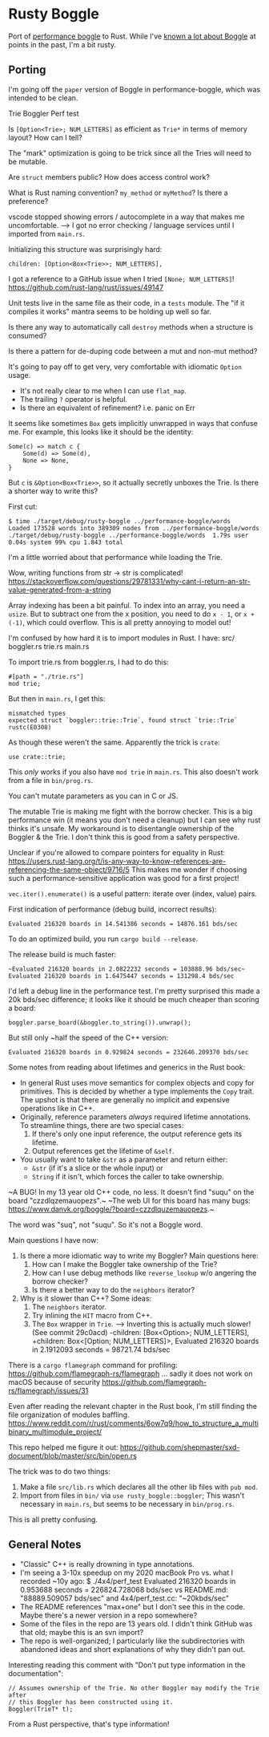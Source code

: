 # Rusty Boggle

Port of [performance boggle][1] to Rust. While I've [known a lot about Boggle][2] at points in the past, I'm a bit rusty.

## Porting

I'm going off the `paper` version of Boggle in performance-boggle, which was intended to be clean.

Trie
Boggler
Perf test

Is `[Option<Trie>; NUM_LETTERS]` as efficient as `Trie*` in terms of memory layout? How can I tell?

The "mark" optimization is going to be trick since all the Tries will need to be mutable.

Are `struct` members public? How does access control work?

What is Rust naming convention? `my_method` or `myMethod`? Is there a preference?

vscode stopped showing errors / autocomplete in a way that makes me uncomfortable.
--> I got no error checking / language services until I imported from `main.rs`.

Initializing this structure was surprisingly hard:

    children: [Option<Box<Trie>>; NUM_LETTERS],

I got a reference to a GitHub issue when I tried `[None; NUM_LETTERS]`!
https://github.com/rust-lang/rust/issues/49147

Unit tests live in the same file as their code, in a `tests` module.
The "if it compiles it works" mantra seems to be holding up well so far.

Is there any way to automatically call `destroy` methods when a structure is consumed?

Is there a pattern for de-duping code between a mut and non-mut method?

It's going to pay off to get very, very comfortable with idiomatic `Option` usage.
- It's not really clear to me when I can use `flat_map`.
- The trailing `?` operator is helpful.
- Is there an equivalent of refinement? i.e. panic on Err

It seems like sometimes `Box` gets implicitly unwrapped in ways that confuse me.
For example, this looks like it should be the identity:

    Some(c) => match c {
        Some(d) => Some(d),
        None => None,
    }

But `c` is `&Option<Box<Trie>>`, so it actually secretly unboxes the Trie.
Is there a shorter way to write this?

First cut:

    $ time ./target/debug/rusty-boggle ../performance-boggle/words
    Loaded 173528 words into 389309 nodes from ../performance-boggle/words
    ./target/debug/rusty-boggle ../performance-boggle/words  1.79s user 0.04s system 99% cpu 1.843 total

I'm a little worried about that performance while loading the Trie.

Wow, writing functions from str -> str is complicated!
https://stackoverflow.com/questions/29781331/why-cant-i-return-an-str-value-generated-from-a-string

Array indexing has been a bit painful. To index into an array, you need a `usize`.
But to subtract one from the x position, you need to do `x - 1`, or `x + (-1)`, which could overflow.
This is all pretty annoying to model out!

I'm confused by how hard it is to import modules in Rust.
I have:
src/
  boggler.rs
  trie.rs
  main.rs

To import trie.rs from boggler.rs, I had to do this:

    #[path = "./trie.rs"]
    mod trie;

But then in `main.rs`, I get this:

    mismatched types
    expected struct `boggler::trie::Trie`, found struct `trie::Trie` rustc(E0308)

As though these weren't the same. Apparently the trick is `crate`:

    use crate::trie;

This _only_ works if you also have `mod trie` in `main.rs`.
This also doesn't work from a file in `bin/prog.rs`.

You can't mutate parameters as you can in C or JS.

The mutable Trie is making me fight with the borrow checker.
This is a big performance win (it means you don't need a cleanup) but I can see why rust thinks it's unsafe.
My workaround is to disentangle ownership of the Boggler & the Trie.
I don't think this is good from a safety perspective.

Unclear if you're allowed to compare pointers for equality in Rust:
https://users.rust-lang.org/t/is-any-way-to-know-references-are-referencing-the-same-object/9716/5
This makes me wonder if choosing such a performance-sensitive application was good for a first project!

`vec.iter().enumerate()` is a useful pattern: iterate over (index, value) pairs.

First indication of performance (debug build, incorrect results):

    Evaluated 216320 boards in 14.541386 seconds = 14876.161 bds/sec

To do an optimized build, you run `cargo build --release`.

The release build is much faster:

    ~Evaluated 216320 boards in 2.0822232 seconds = 103888.96 bds/sec~
    Evaluated 216320 boards in 1.6475447 seconds = 131298.4 bds/sec

I'd left a debug line in the performance test. I'm pretty surprised this made a 20k bds/sec
difference; it looks like it should be much cheaper than scoring a board:

    boggler.parse_board(&boggler.to_string()).unwrap();

But still only ~half the speed of the C++ version:

    Evaluated 216320 boards in 0.929824 seconds = 232646.209370 bds/sec

Some notes from reading about lifetimes and generics in the Rust book:

- In general Rust uses move semantics for complex objects and copy for primitives.
  This is decided by whether a type implements the `Copy` trait.
  The upshot is that there are generally no implicit and expensive operations like in C++.
- Originally, reference parameters _always_ required lifetime annotations.
  To streamline things, there are two special cases:
  1. If there's only one input reference, the output reference gets its lifetime.
  2. Output references get the lifetime of `&self`.
- You usually want to take `&str` as a parameter and return either:
  - `&str` (if it's a slice or the whole input) or
  - `String` if it isn't, which forces the caller to take ownership.

~A BUG! In my 13 year old C++ code, no less. It doesn't find "suqu" on the board "czzdlqzemauopezs".~
~The web UI for this board has many bugs: <https://www.danvk.org/boggle/?board=czzdlquzemauopezs>.~

The word was "suq", not "suqu". So it's not a Boggle word.

Main questions I have now:

1. Is there a more idiomatic way to write my Boggler? Main questions here:
   1. How can I make the Boggler take ownership of the Trie?
   2. How can I use debug methods like `reverse_lookup` w/o angering the borrow checker?
   3. Is there a better way to do the `neighbors` iterator?
2. Why is it slower than C++? Some ideas:
   1. The `neighbors` iterator.
   2. Try inlining the `HIT` macro from C++.
   3. The `Box` wrapper in `Trie`.
      --> Inverting this is actually much slower! (See commit 29c0acd)
      -children: [Box<Option<Trie>>; NUM_LETTERS],
      +children: Box<[Option<Trie>; NUM_LETTERS]>,
      Evaluated 216320 boards in 2.1912093 seconds = 98721.74 bds/sec

There is a `cargo flamegraph` command for profiling: https://github.com/flamegraph-rs/flamegraph
... sadly it does not work on macOS because of security https://github.com/flamegraph-rs/flamegraph/issues/31

Even after reading the relevant chapter in the Rust book, I'm still finding the file organization of modules baffling.
https://www.reddit.com/r/rust/comments/6ow7q9/how_to_structure_a_multibinary_multimodule_project/

This repo helped me figure it out:
https://github.com/shepmaster/sxd-document/blob/master/src/bin/open.rs

The trick was to do two things:

1. Make a file `src/lib.rs` which declares all the other lib files with `pub mod`.
2. Import from files in `bin/` via `use rusty_boggle::boggler`;
   This wasn't necessary in `main.rs`, but seems to be necessary in `bin/prog.rs`.

This is all pretty confusing.

## General Notes

- "Classic" C++ is really drowning in type annotations.
- I'm seeing a 3-10x speedup on my 2020 macBook Pro vs. what I recorded ~10y ago:
  $ ./4x4/perf_test
  Evaluated 216320 boards in 0.953688 seconds = 226824.728068 bds/sec
  vs README.md: "88889.509057 bds/sec"
  and 4x4/perf_test.cc: "~20kbds/sec"
- The README references "max+one" but I don't see this in the code.
  Maybe there's a newer version in a repo somewhere?
- Some of the files in the repo are 13 years old.
  I didn't think GitHub was that old; maybe this is an svn import?
- The repo is well-organized; I particularly like the subdirectories with abandoned ideas and short explanations of why they didn't pan out.

Interesting reading this comment with "Don't put type information in the documentation":

    // Assumes ownership of the Trie. No other Boggler may modify the Trie after
    // this Boggler has been constructed using it.
    Boggler(TrieT* t);

From a Rust perspective, that's type information!

[1]: https://github.com/danvk/performance-boggle
[2]: http://www.danvk.org/wp/category/boggle/
